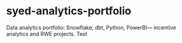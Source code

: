 # syed-analytics-portfolio
Data analytics portfolio: Snowflake, dbt, Python, PowerBI— incentive analytics and RWE projects.
Test
